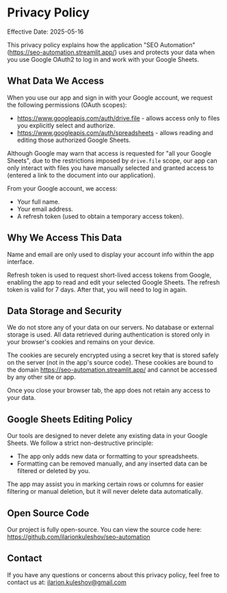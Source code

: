 # Privacy Policy
Effective Date: 2025-05-16

This privacy policy explains how the application "SEO Automation" (https://seo-automation.streamlit.app/) uses and protects your data when you use Google OAuth2 to log in and work with your Google Sheets.

## What Data We Access
When you use our app and sign in with your Google account, we request the following permissions (OAuth scopes):
- https://www.googleapis.com/auth/drive.file - allows access only to files you explicitly select and authorize.
- https://www.googleapis.com/auth/spreadsheets - allows reading and editing those authorized Google Sheets.

Although Google may warn that access is requested for "all your Google Sheets", due to the restrictions imposed by `drive.file` scope, our app can only interact with files you have manually selected and granted access to (entered a link to the document into our application).

From your Google account, we access:
- Your full name.
- Your email address.
- A refresh token (used to obtain a temporary access token).

## Why We Access This Data
Name and email are only used to display your account info within the app interface.

Refresh token is used to request short-lived access tokens from Google, enabling the app to read and edit your selected Google Sheets. The refresh token is valid for 7 days. After that, you will need to log in again.

## Data Storage and Security
We do not store any of your data on our servers. No database or external storage is used. All data retrieved during authentication is stored only in your browser's cookies and remains on your device.

The cookies are securely encrypted using a secret key that is stored safely on the server (not in the app's source code). These cookies are bound to the domain https://seo-automation.streamlit.app/ and cannot be accessed by any other site or app.

Once you close your browser tab, the app does not retain any access to your data.

## Google Sheets Editing Policy
Our tools are designed to never delete any existing data in your Google Sheets. We follow a strict non-destructive principle:
- The app only adds new data or formatting to your spreadsheets.
- Formatting can be removed manually, and any inserted data can be filtered or deleted by you.

The app may assist you in marking certain rows or columns for easier filtering or manual deletion, but it will never delete data automatically.

## Open Source Code
Our project is fully open-source. You can view the source code here:
https://github.com/ilarionkuleshov/seo-automation

## Contact
If you have any questions or concerns about this privacy policy, feel free to contact us at: ilarion.kuleshov@gmail.com

